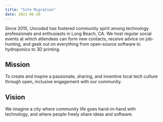 ```yaml
---
title: "Site Migration"
date: 2021-06-20
---
```

Since 2015, Uncoded has fostered community spirit among technology professionals and enthusiasts in Long Beach, CA. We host regular social events at which attendees can form new contacts, receive advice on job-hunting, and geek out on everything from open-source software to hydroponics to 3D printing.

## Mission

To create and inspire a passionate, sharing, and inventive local tech culture through open, inclusive engagement with our community.

## Vision

We imagine a city where community life goes hand-in-hand with technology, and where people freely share ideas and software.